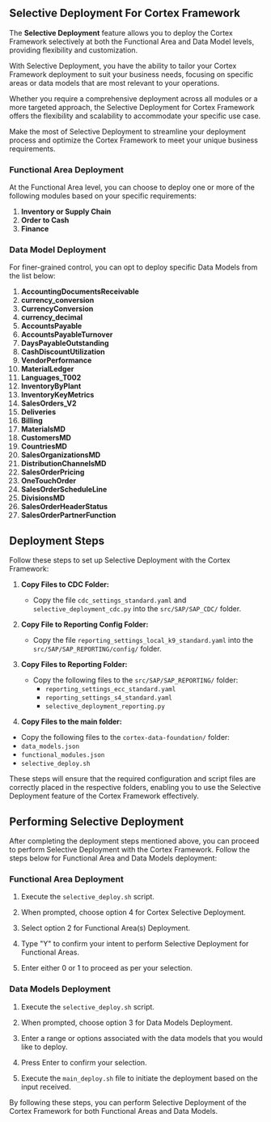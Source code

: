 ## Selective Deployment For Cortex Framework

The **Selective Deployment** feature allows you to deploy the Cortex Framework selectively at both the Functional Area and Data Model levels, providing flexibility and customization.

With Selective Deployment, you have the ability to tailor your Cortex Framework deployment to suit your business needs, focusing on specific areas or data models that are most relevant to your operations.

Whether you require a comprehensive deployment across all modules or a more targeted approach, the Selective Deployment for Cortex Framework offers the flexibility and scalability to accommodate your specific use case.

Make the most of Selective Deployment to streamline your deployment process and optimize the Cortex Framework to meet your unique business requirements.


### Functional Area Deployment

At the Functional Area level, you can choose to deploy one or more of the following modules based on your specific requirements:

1. **Inventory or Supply Chain**
2. **Order to Cash**
3. **Finance**

### Data Model Deployment

For finer-grained control, you can opt to deploy specific Data Models from the list below:

1. **AccountingDocumentsReceivable**
2. **currency_conversion**
3. **CurrencyConversion**
4. **currency_decimal**
5. **AccountsPayable**
6. **AccountsPayableTurnover**
7. **DaysPayableOutstanding**
8. **CashDiscountUtilization**
9. **VendorPerformance**
10. **MaterialLedger**
11. **Languages_T002**
12. **InventoryByPlant**
13. **InventoryKeyMetrics**
14. **SalesOrders_V2**
15. **Deliveries**
16. **Billing**
17. **MaterialsMD**
18. **CustomersMD**
19. **CountriesMD**
20. **SalesOrganizationsMD**
21. **DistributionChannelsMD**
22. **SalesOrderPricing**
23. **OneTouchOrder**
24. **SalesOrderScheduleLine**
25. **DivisionsMD**
26. **SalesOrderHeaderStatus**
27. **SalesOrderPartnerFunction**


## Deployment Steps

Follow these steps to set up Selective Deployment with the Cortex Framework:

1. **Copy Files to CDC Folder:**
   - Copy the file `cdc_settings_standard.yaml` and `selective_deployment_cdc.py` into the `src/SAP/SAP_CDC/` folder.

2. **Copy File to Reporting Config Folder:**
   - Copy the file `reporting_settings_local_k9_standard.yaml` into the `src/SAP/SAP_REPORTING/config/` folder.

3. **Copy Files to Reporting Folder:**
   - Copy the following files to the `src/SAP/SAP_REPORTING/` folder:
      - `reporting_settings_ecc_standard.yaml`
      - `reporting_settings_s4_standard.yaml`
      - `selective_deployment_reporting.py`
    
4. **Copy Files to the main folder:**
  - Copy the following files to the `cortex-data-foundation/` folder:
   - `data_models.json`
   - `functional_modules.json`
   - `selective_deploy.sh`

These steps will ensure that the required configuration and script files are correctly placed in the respective folders, enabling you to use the Selective Deployment feature of the Cortex Framework effectively.


## Performing Selective Deployment

After completing the deployment steps mentioned above, you can proceed to perform Selective Deployment with the Cortex Framework. Follow the steps below for Functional Area and Data Models deployment:

### Functional Area Deployment

1. Execute the `selective_deploy.sh` script.

2. When prompted, choose option 4 for Cortex Selective Deployment.

3. Select option 2 for Functional Area(s) Deployment.

4. Type "Y" to confirm your intent to perform Selective Deployment for Functional Areas.

5. Enter either 0 or 1 to proceed as per your selection.

### Data Models Deployment

1. Execute the `selective_deploy.sh` script.

2. When prompted, choose option 3 for Data Models Deployment.

3. Enter a range or options associated with the data models that you would like to deploy.

4. Press Enter to confirm your selection.

5. Execute the `main_deploy.sh` file to initiate the deployment based on the input received.

By following these steps, you can perform Selective Deployment of the Cortex Framework for both Functional Areas and Data Models.
